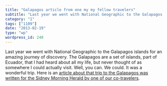 ```yaml
---
title: "Galapagos article from one my my fellow travelers"
subtitle: "Last year we went with National Geographic to the Galapagos islands for an amazing journey of discov..."
category: "1"
tags: ["1109"]
date: "2013-02-19"
type: "wp"
wordpress_id: 240
---
```

Last year we went with National Geographic to the Galapagos islands for an amazing journey of discovery. The Galapagos are a set of islands, part of Ecuador, that I had heard about all my life, but never thought of as somewhere I could actually visit. Well, you can. We could. It was a wonderful trip. Here is an [article about that trip to the Galapagos was written for the Sidney Morning Herald by one of our co-travelers](http://www.smh.com.au/travel/its-only-natural-20130214-2eeb6.html).